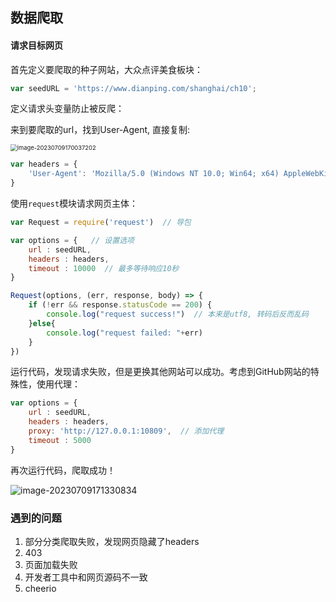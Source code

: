 ## 数据爬取

#### 请求目标网页

首先定义要爬取的种子网站，大众点评美食板块：

```js
var seedURL = 'https://www.dianping.com/shanghai/ch10';
```

定义请求头变量防止被反爬：

来到要爬取的url，找到User-Agent, 直接复制:

<img src="C:\Users\lenovo\AppData\Roaming\Typora\typora-user-images\image-20230709170037202.png" alt="image-20230709170037202" style="zoom: 67%;" />

```js
var headers = {
    'User-Agent': 'Mozilla/5.0 (Windows NT 10.0; Win64; x64) AppleWebKit/537.36 (KHTML, like Gecko) Chrome/114.0.0.0 Safari/537.36'
}
```

使用`request`模块请求网页主体：

```js
var Request = require('request')  // 导包

var options = {   // 设置选项
    url : seedURL,
    headers : headers,
    timeout : 10000  // 最多等待响应10秒
}

Request(options, (err, response, body) => {
    if (!err && response.statusCode == 200) {
        console.log("request success!")  // 本来是utf8, 转码后反而乱码
    }else{
        console.log("request failed: "+err)
    }
})
```

运行代码，发现请求失败，但是更换其他网站可以成功。考虑到GitHub网站的特殊性，使用代理：

```js
var options = {
    url : seedURL,
    headers : headers,
    proxy: 'http://127.0.0.1:10809',  // 添加代理
    timeout : 5000
}
```

再次运行代码，爬取成功！

![image-20230709171330834](C:\Users\lenovo\AppData\Roaming\Typora\typora-user-images\image-20230709171330834.png)

### 遇到的问题

1. 部分分类爬取失败，发现网页隐藏了headers
2. 403
3. 页面加载失败
4. 开发者工具中和网页源码不一致
5. cheerio 
